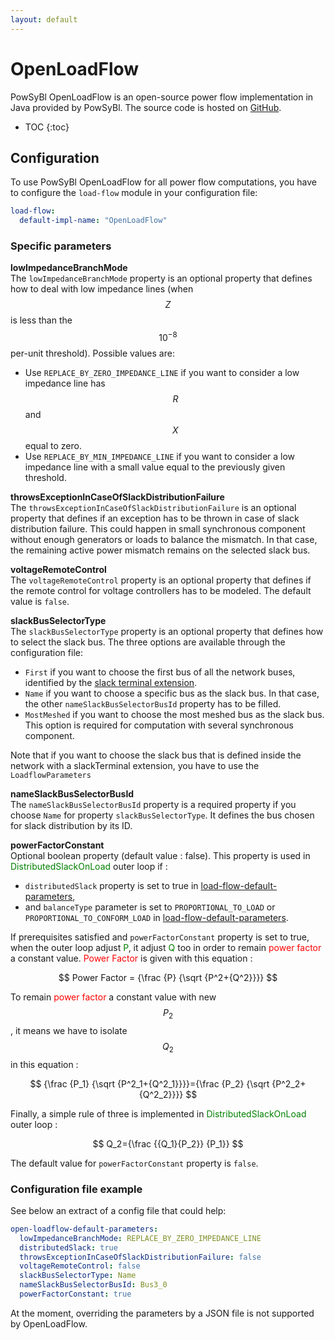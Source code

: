 ```yaml
---
layout: default
---
```


# OpenLoadFlow

PowSyBl OpenLoadFlow is an open-source power flow implementation in Java provided by PowSyBl. The source code is hosted on [GitHub](https://github.com/powsybl/powsybl-open-loadflow). 

* TOC
{:toc}

## Configuration
To use PowSyBl OpenLoadFlow for all power flow computations, you have to configure the `load-flow` module in your configuration file:
```yaml
load-flow:
  default-impl-name: "OpenLoadFlow"
```

### Specific parameters

**lowImpedanceBranchMode**  
The `lowImpedanceBranchMode` property is an optional property that defines how to deal with low impedance lines (when $$Z$$ is less than the $$10^{-8}$$ per-unit threshold).
Possible values are:
- Use `REPLACE_BY_ZERO_IMPEDANCE_LINE` if you want to consider a low impedance line has $$R$$ and $$X$$ equal to zero.
- Use `REPLACE_BY_MIN_IMPEDANCE_LINE` if you want to consider a low impedance line with a small value equal to the previously given threshold.

**throwsExceptionInCaseOfSlackDistributionFailure**  
The `throwsExceptionInCaseOfSlackDistributionFailure` is an optional property that defines if an exception has to be thrown in case of slack distribution failure.
This could happen in small synchronous component without enough generators or loads to balance the mismatch.
In that case, the remaining active power mismatch remains on the selected slack bus.

**voltageRemoteControl**  
The `voltageRemoteControl` property is an optional property that defines if the remote control for voltage controllers has to be modeled.
The default value is `false`.

**slackBusSelectorType**  
The `slackBusSelectorType` property is an optional property that defines how to select the slack bus. The three options are available through the configuration file:
- `First` if you want to choose the first bus of all the network buses, identified by the [slack terminal extension]().
- `Name` if you want to choose a specific bus as the slack bus. In that case, the other `nameSlackBusSelectorBusId` property has to be filled.
- `MostMeshed` if you want to choose the most meshed bus as the slack bus. This option is required for computation with several synchronous component.

Note that if you want to choose the slack bus that is defined inside the network with a slackTerminal extension, you have to use the `LoadflowParameters`

**nameSlackBusSelectorBusId**  
The `nameSlackBusSelectorBusId` property is a required property if you choose `Name` for property `slackBusSelectorType`.
It defines the bus chosen for slack distribution by its ID.

**powerFactorConstant**  
Optional boolean property (default value : false). This property is used in <span style="color: green">DistributedSlackOnLoad</span> outer loop if :
- `distributedSlack` property is set to true in [load-flow-default-parameters](https://www.powsybl.org/pages/documentation/simulation/powerflow/index.html#available-parameters "load-flow-default-parameters"),
- and `balanceType` parameter is set to `PROPORTIONAL_TO_LOAD` or `PROPORTIONAL_TO_CONFORM_LOAD` in  [load-flow-default-parameters](https://www.powsybl.org/pages/documentation/simulation/powerflow/index.html#available-parameters "load-flow-default-parameters").

If prerequisites satisfied and `powerFactorConstant` property is set to true, when the outer loop adjust <span style="color: green">P</span>, it adjust <span style="color: green">Q</span> too in order to remain <span style="color: red">power factor</span> a constant value. <span style="color: red">Power Factor</span> is given with this equation :

$$
Power Factor = {\frac {P} {\sqrt {P^2+{Q^2}}}}
$$ 

To remain <span style="color: red">power factor</span> a constant value with new $$P_2$$, it means we have to isolate $$Q_2$$ in this equation :

$$
{\frac {P_1} {\sqrt {P^2_1+{Q^2_1}}}}={\frac {P_2} {\sqrt {P^2_2+{Q^2_2}}}}
$$

Finally, a simple rule of three is implemented in <span style="color: green">DistributedSlackOnLoad</span> outer loop :

$$
Q_2={\frac {{Q_1}{P_2}} {P_1}}
$$

The default value for `powerFactorConstant` property is `false`.

### Configuration file example
See below an extract of a config file that could help:

```yaml
open-loadflow-default-parameters:
  lowImpedanceBranchMode: REPLACE_BY_ZERO_IMPEDANCE_LINE
  distributedSlack: true
  throwsExceptionInCaseOfSlackDistributionFailure: false
  voltageRemoteControl: false
  slackBusSelectorType: Name
  nameSlackBusSelectorBusId: Bus3_0
  powerFactorConstant: true
```

At the moment, overriding the parameters by a JSON file is not supported by OpenLoadFlow.
